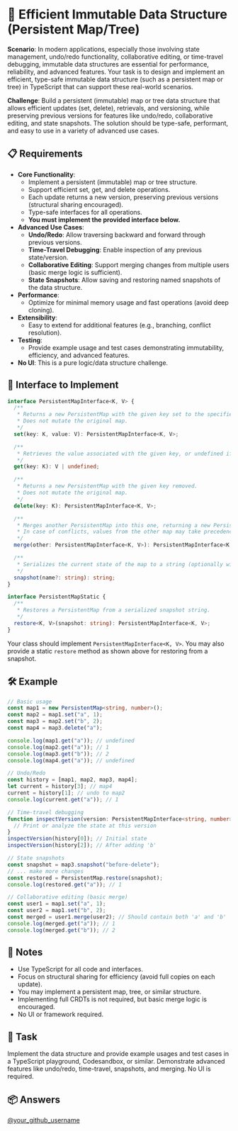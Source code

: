 # 🌲 Efficient Immutable Data Structure (Persistent Map/Tree)

**Scenario**: In modern applications, especially those involving state management, undo/redo functionality, collaborative editing, or time-travel debugging, immutable data structures are essential for performance, reliability, and advanced features. Your task is to design and implement an efficient, type-safe immutable data structure (such as a persistent map or tree) in TypeScript that can support these real-world scenarios.

**Challenge**: Build a persistent (immutable) map or tree data structure that allows efficient updates (set, delete), retrievals, and versioning, while preserving previous versions for features like undo/redo, collaborative editing, and state snapshots. The solution should be type-safe, performant, and easy to use in a variety of advanced use cases.

## 📋 Requirements

- **Core Functionality**:
  - Implement a persistent (immutable) map or tree structure.
  - Support efficient set, get, and delete operations.
  - Each update returns a new version, preserving previous versions (structural sharing encouraged).
  - Type-safe interfaces for all operations.
  - **You must implement the provided interface below.**
- **Advanced Use Cases**:
  - **Undo/Redo**: Allow traversing backward and forward through previous versions.
  - **Time-Travel Debugging**: Enable inspection of any previous state/version.
  - **Collaborative Editing**: Support merging changes from multiple users (basic merge logic is sufficient).
  - **State Snapshots**: Allow saving and restoring named snapshots of the data structure.
- **Performance**:
  - Optimize for minimal memory usage and fast operations (avoid deep cloning).
- **Extensibility**:
  - Easy to extend for additional features (e.g., branching, conflict resolution).
- **Testing**:
  - Provide example usage and test cases demonstrating immutability, efficiency, and advanced features.
- **No UI**: This is a pure logic/data structure challenge.

## 🧩 Interface to Implement

```typescript
interface PersistentMapInterface<K, V> {
  /**
   * Returns a new PersistentMap with the given key set to the specified value.
   * Does not mutate the original map.
   */
  set(key: K, value: V): PersistentMapInterface<K, V>;

  /**
   * Retrieves the value associated with the given key, or undefined if not present.
   */
  get(key: K): V | undefined;

  /**
   * Returns a new PersistentMap with the given key removed.
   * Does not mutate the original map.
   */
  delete(key: K): PersistentMapInterface<K, V>;

  /**
   * Merges another PersistentMap into this one, returning a new PersistentMap containing keys/values from both.
   * In case of conflicts, values from the other map may take precedence (implementation-defined).
   */
  merge(other: PersistentMapInterface<K, V>): PersistentMapInterface<K, V>;

  /**
   * Serializes the current state of the map to a string (optionally with a name for the snapshot).
   */
  snapshot(name?: string): string;
}

interface PersistentMapStatic {
  /**
   * Restores a PersistentMap from a serialized snapshot string.
   */
  restore<K, V>(snapshot: string): PersistentMapInterface<K, V>;
}
```

Your class should implement `PersistentMapInterface<K, V>`. You may also provide a static `restore` method as shown above for restoring from a snapshot.

## 🛠 Example

```typescript
// Basic usage
const map1 = new PersistentMap<string, number>();
const map2 = map1.set("a", 1);
const map3 = map2.set("b", 2);
const map4 = map3.delete("a");

console.log(map1.get("a")); // undefined
console.log(map2.get("a")); // 1
console.log(map3.get("b")); // 2
console.log(map4.get("a")); // undefined

// Undo/Redo
const history = [map1, map2, map3, map4];
let current = history[3]; // map4
current = history[1]; // undo to map2
console.log(current.get("a")); // 1

// Time-travel debugging
function inspectVersion(version: PersistentMapInterface<string, number>) {
  // Print or analyze the state at this version
}
inspectVersion(history[0]); // Initial state
inspectVersion(history[2]); // After adding 'b'

// State snapshots
const snapshot = map3.snapshot("before-delete");
// ... make more changes
const restored = PersistentMap.restore(snapshot);
console.log(restored.get("a")); // 1

// Collaborative editing (basic merge)
const user1 = map1.set("a", 1);
const user2 = map1.set("b", 2);
const merged = user1.merge(user2); // Should contain both 'a' and 'b'
console.log(merged.get("a")); // 1
console.log(merged.get("b")); // 2
```

## 📝 Notes

- Use TypeScript for all code and interfaces.
- Focus on structural sharing for efficiency (avoid full copies on each update).
- You may implement a persistent map, tree, or similar structure.
- Implementing full CRDTs is not required, but basic merge logic is encouraged.
- No UI or framework required.

## 🚀 Task

Implement the data structure and provide example usages and test cases in a TypeScript playground, Codesandbox, or similar. Demonstrate advanced features like undo/redo, time-travel, snapshots, and merging. No UI is required.

## 📦 Answers

[@your_github_username](your-solution-link)
